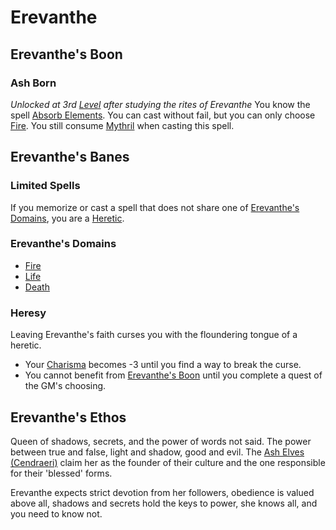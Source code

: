 # Erevanthe

## Erevanthe's Boon

### Ash Born

*Unlocked at 3rd [Level](../../../Player%20Characters/Derived%20Statistics/Level.md) after studying the rites of Erevanthe*
You know the spell [Absorb Elements](../../Spells/Spells%20by%20Level/Level%202/Absorb%20Elements.md). You can cast without fail, but you can only choose [Fire](../../Spells/Spell%20Domains/Fire.md). You still consume [Mythril](../../Mythril.md) when casting this spell.

## Erevanthe's Banes

### Limited Spells

If you memorize or cast a spell that does not share one of [Erevanthe's Domains](#Erevanthe's%20Domains), you are a [Heretic](Erevanthe.md#Heresy).

### Erevanthe's Domains

- [Fire](../../Spells/Spell%20Domains/Fire.md)
- [Life](../../Spells/Spell%20Domains/Life.md)
- [Death](../../Spells/Spell%20Domains/Death.md)

### Heresy

Leaving Erevanthe's faith curses you with the floundering tongue of a heretic.

- Your [Charisma](../../../Player%20Characters/Abilities/Charisma.md) becomes -3 until you find a way to break the curse.
- You cannot benefit from [Erevanthe's Boon](Erevanthe.md#Erevanthe's%20Boon) until you complete a quest of the GM's choosing.

## Erevanthe's Ethos

Queen of shadows, secrets, and the power of words not said. The power between true and false, light and shadow, good and evil. The [Ash Elves (Cendraeri)](../../../Player%20Characters/Ancenstries/Elf.md#Ash%20Elf%20(Cendraeri)) claim her as the founder of their culture and the one responsible for their 'blessed' forms.

Erevanthe expects strict devotion from her followers, obedience is valued above all, shadows and secrets hold the keys to power, she knows all, and you need to know not.
